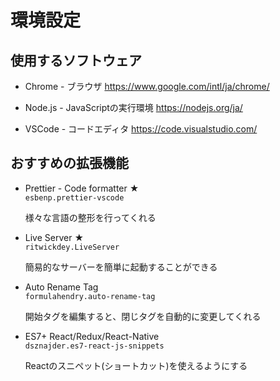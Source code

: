 # 環境設定
## 使用するソフトウェア
- Chrome - ブラウザ
https://www.google.com/intl/ja/chrome/

- Node.js - JavaScriptの実行環境
https://nodejs.org/ja/

- VSCode - コードエディタ
https://code.visualstudio.com/


## おすすめの拡張機能
- Prettier - Code formatter ★  
  `esbenp.prettier-vscode`

  様々な言語の整形を行ってくれる  

- Live Server ★  
  `ritwickdey.LiveServer`  

  簡易的なサーバーを簡単に起動することができる

- Auto Rename Tag  
  `formulahendry.auto-rename-tag`  

  開始タグを編集すると、閉じタグを自動的に変更してくれる

- ES7+ React/Redux/React-Native    
  `dsznajder.es7-react-js-snippets`  

  Reactのスニペット(ショートカット)を使えるようにする

